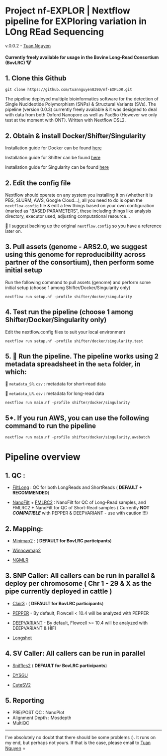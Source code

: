 # Project nf-EXPLOR | Nextflow pipeline for EXPloring variation in LOng REad Sequencing 
v.0.0.2 - [Tuan Nguyen](tuan.nguyen@agriculture.vic.gov.au) 

#### Currently freely available for usage in the Bovine Long-Read Consortium (BovLRC) :cow:

 
## 1. Clone this Github

```
git clone https://github.com/tuannguyen8390/nf-EXPLOR.git
```

The pipeline deployed multiple bioinformatics software for the detection of Single Nucldeotide Polymorphism (SNPs) & Structural Variants (SVs). The pipeline (version 0.0.3) currently freely available & it was designed to deal with data from both Oxford Nanopore as well as PacBio (However we only test at the moment with ONT). Written with Nextflow DSL2.


## 2. Obtain & install Docker/Shifter/Singularity 

Installation guide for Docker can be found [here](https://docs.docker.com/get-docker/)

Installation guide for Shifter can be found [here](https://www.nersc.gov/users/software/nersc-software/shifter/)

Installation guide for Singularity can be found [here](https://sylabs.io/guides/3.5/user-guide/quick_start.html)

## 2. Edit the config file

Nextflow should operate on any system you installing it on (whether it is PBS, SLURM, AWS, Google Cloud...), all you need to do is open the `nextflow.config` file & edit a few things based on your own configuration (marked as "BASED PARAMETERS", these including things like analysis directory, executor used, adjusting computational resource...  

:triangular_flag_on_post: I suggest backing up the original `nextflow.config` so you have a reference later on. 

## 3. Pull assets (genome - ARS2.0, we suggest using this genome for reproducibility across partner of the consortium), then perform some initial setup

Run the following command to pull assets (genome) and perform some initial setup (choose 1 among Shifter/Docker/Singularity only)

```
nextflow run setup.nf -profile shifter/docker/singularity
```

## 4. Test run the pipeline (choose 1 among Shifter/Docker/Singularity only)

Edit the nextflow.config files to suit your local environment 

```
nextflow run setup.nf -profile shifter/docker/singularity,test
```

## 5. :rocket: Run the pipeline. The pipeline works using 2 metadata spreadsheet in the `meta` folder, in which:

:triangular_flag_on_post: `metadata_SR.csv` : metadata for short-read data

:triangular_flag_on_post: `metadata_LR.csv` : metadata for long-read data

```
nextflow run main.nf -profile shifter/docker/singularity
```

## 5*. If you run AWS, you can use the following command to run the pipeline

```
nextflow run main.nf -profile shifter/docker/singularity,awsbatch
```



# Pipeline overview

## 1. QC :

- [FiltLong](https://github.com/rrwick/Filtlong) : QC for both LongReads and ShortReads ( **DEFAULT + RECOMMENDED**)

- [NanoFilt](https://github.com/wdecoster/nanofilt) + [FMLRC2](https://github.com/HudsonAlpha/fmlrc2) : NanoFilt for QC of Long-Read samples, and FMLRC2 + NanoFilt for QC of Short-Read samples ( Currently **NOT _COMPATIBLE_** with PEPPER & DEEPVARIANT - use with caution !!!)

## 2. Mapping:

- [Minimap2](https://github.com/lh3/minimap2) : ( **DEFAULT for BovLRC participants**)

- [Winnowmap2](https://github.com/marbl/Winnowmap)

- [NGMLR](https://github.com/philres/ngmlr)

## 3. SNP Caller: All callers can be run in parallel & deploy per chromosome ( Chr 1 - 29 & X as the pipe currently deployed in cattle )
- [Clair3](https://github.com/HKU-BAL/Clair3) : ( **DEFAULT for BovLRC participants**)

- [PEPPER](https://github.com/kishwarshafin/pepper) - By default, Flowcell < 10.4 will be analyzed with PEPPER

- [DEEPVARIANT](https://github.com/google/deepvariant) - By default, Flowcell >= 10.4 will be analyzed with DEEPVARIANT & HIFI 

- [Longshot](https://github.com/pjedge/longshot) 

## 4. SV Caller: All callers can be run in parallel

- [Sniffles2](https://github.com/fritzsedlazeck/Sniffles) ( **DEFAULT for BovLRC participants**)

- [DYSGU](https://github.com/kcleal/dysgu)

- [CuteSV2](https://github.com/tjiangHIT/cuteSV) 

## 5. Reporting

- PRE/POST QC : NanoPlot
- Alignment Depth : Mosdepth
- MultiQC
  
---

I've absolutely no doubt that there should be some problems :). It runs on my end, but perhaps not yours. If that is the case, please email to [Tuan Nguyen](mailto:tuan.nguyen@agriculture.vic.gov.au) :star: 
